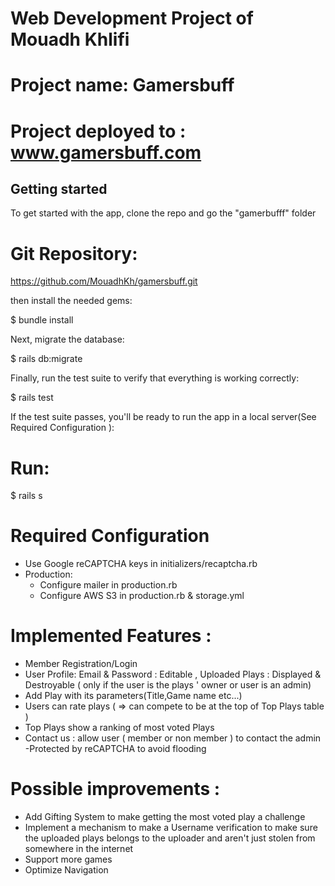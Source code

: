 # Web Development Project of Mouadh Khlifi
# Project name: Gamersbuff
# Project deployed to : www.gamersbuff.com

## Getting started
To get started with the app, clone the repo and go the "gamerbufff" folder

# Git Repository:
https://github.com/MouadhKh/gamersbuff.git

then install the needed gems:

$ bundle install 

Next, migrate the database:

$ rails db:migrate

Finally, run the test suite to verify that everything
is working correctly:

$ rails test

If the test suite passes, you'll be ready to run the
app in a local server(See Required Configuration ):

#  Run:
$ rails s

# Required Configuration
- Use Google reCAPTCHA keys in initializers/recaptcha.rb
- Production:<br>
    - Configure mailer in production.rb
    - Configure AWS S3 in production.rb & storage.yml

# Implemented Features :
* Member Registration/Login
* User Profile: Email & Password : Editable , Uploaded Plays : Displayed & Destroyable ( only if the user is the plays ' owner  or user is an admin) 
* Add Play with its parameters(Title,Game name etc...) 
* Users can rate plays ( => can compete to be at the top of Top Plays table ) 
* Top Plays show a ranking of most voted Plays 
* Contact us : allow user ( member or non member ) to contact the admin 
          -Protected by reCAPTCHA to avoid flooding
          
# Possible improvements : 
- Add Gifting System to make getting the most voted play a challenge 
- Implement a mechanism to make a Username verification to make sure the uploaded plays belongs to the uploader and aren't just stolen from somewhere in the internet
- Support more games
- Optimize Navigation 


